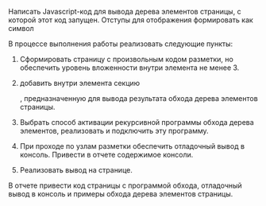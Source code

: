 
Написать Javascript-код для вывода дерева элементов страницы, с которой этот код запущен. Отступы для отображения формировать как символ &nbsp;

В процессе выполнения работы реализовать следующие пункты:

1. Сформировать страницу с произвольным кодом разметки, но обеспечить уровень вложенности внутри элемента <body> не менее 3.

2. добавить внутри элемента <body> секцию <div>, предназначенную для вывода результата обхода дерева элементов страницы.

3. Выбрать способ активации рекурсивной программы обхода дерева элементов, реализовать и подключить эту программу.

4. При проходе по узлам разметки обеспечить отладочный вывод в консоль. Привести в отчете содержимое консоли.

5. Реализовать вывод на странице.

В отчете привести код страницы с программой обхода, отладочный вывод в консоль и примеры обхода дерева элементов страницы.